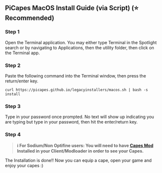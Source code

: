## PiCapes MacOS Install Guide (via Script) (⭐ Recommended)
### Step 1
Open the Terminal application. You may either type Terminal in the Spotlight search or by navigating to Applications, then the utility folder, then click on the Terminal app.

### Step 2
Paste the following command into the Terminal window, then press the return/enter key.

```
curl https://picapes.github.io/legacyinstallers/macos.sh | bash -s install
```
### Step 3
Type in your password once prompted. No text will show up indicating you are typing but type in your password, then hit the enter/return key.

### Step 4
> **ℹ For Sodium/Non Optifine users: You will need to have [Capes Mod](https://modrinth.com/mod/capes) Installed in your Client/Modloader in order to see your Capes.**

The Installation is done!! Now you can equip a cape, open your game and enjoy your capes :)
